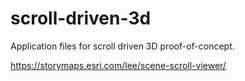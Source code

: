 # scroll-driven-3d

Application files for scroll driven 3D proof-of-concept.

https://storymaps.esri.com/lee/scene-scroll-viewer/
